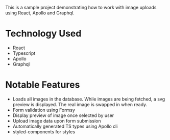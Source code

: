 This is a sample project demonstrating how to work with image uploads using React, Apollo and Graphql.

# Technology Used

 - React
 - Typescript
 - Apollo
 - Graphql

# Notable Features

 - Loads all images in the database. While images are being fetched, a svg preview is displayed. The real image is swapped in when ready.
 - Form validation using Formsy
 - Display preview of image once selected by user
 - Upload image data upon form submission
 - Automatically generated TS types using Apollo cli
 - styled-components for styles
